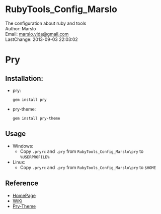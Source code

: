 RubyTools_Config_Marslo
=======================

The configuration about ruby and tools  
       Author: Marslo  
        Email: marslo.vida@gmail.com  
   LastChange: 2013-09-03 22:03:02  

# Pry

## Installation:
- pry:
       <pre><code>gem install pry</code></pre>
- pry-theme:
       <pre><code>gem install pry-theme</code></pre>

## Usage
- Windows:
    - Copy `.pryrc` and `.pry` from `RubyTools_Config_Marslo\pry` to `%USERPROFILE%`
- Linux:
    - Copy `.pryrc` and `.pry` from `RubyTools_Config_Marslo\pry` to `$HOME`

## Reference
- [HomePage](https://github.com/pry/pry)
- [WiKi](https://github.com/pry/pry/wiki)
- [Pry-Theme](https://github.com/kyrylo/pry-theme)
